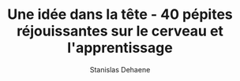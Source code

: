 ---
title: "Une idée dans la tête - 40 pépites réjouissantes sur le cerveau et l'apprentissage"
author: "Stanislas Dehaene"
readingDate: 2024-11-04
rating: 5
--- 